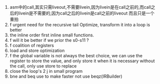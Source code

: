 1. asm中的call,其实只需liveout,不需要livein,因为livein是在call之前的,而call之后的livein是不需要的,因为call之后的livein是call之前的liveout 
而且只是一个重拍
3. f urgent need for the recursive tail Optimize, transform it into a loop is better
4. the inline order first inline small functions. 
5. f will it be better if we prior the s0-s11 ?
6. f coalition of registers
7. load and store optimization
8. f the global variable is not always the best choice, we can use the register to store the value, and only store it when it is necessary
   without the call, only use store to replace
9. close the loop's 2 j in small program
10. bne and beq use to make faster not use beqz(IRBuilder)